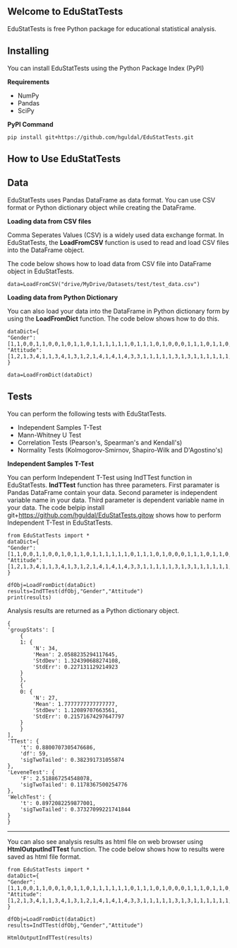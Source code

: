 ## Welcome to EduStatTests
EduStatTests is free Python package for educational statistical analysis.


## Installing

You can install EduStatTests using the Python Package Index (PyPI)
    
**Requirements**
    
- NumPy
- Pandas
- SciPy

**PyPI Command**

    pip install git+https://github.com/hguldal/EduStatTests.git
    
## How to Use EduStatTests

## Data

EduStatTests uses Pandas DataFrame as data format. You can use CSV format or Python dictionary object while creating the DataFrame.

**Loading data from CSV files**

Comma Seperates Values (CSV) is a widely used data exchange format. In EduStatTests, the **LoadFromCSV** function is used to read and load CSV files into the DataFrame object.

The code below shows how to load data from CSV file into DataFrame object in EduStatTests.

    data=LoadFromCSV("drive/MyDrive/Datasets/test/test_data.csv")

**Loading data from Python Dictionary**

You can also load your data into the DataFrame in Python dictionary form by using the **LoadFromDict** function. The code below shows how to do this.

    dataDict={
    "Gender": [1,1,0,0,1,1,0,0,1,0,1,1,0,1,1,1,1,1,1,0,1,1,1,0,1,0,0,0,1,1,1,0,1,1,0,0,0,1,0,1,1,0,0,0,0,1,0,0,1,1,0,1,1,1,0,1,1,0,1,0,0],
    "Attitude":[1,2,1,3,4,1,1,3,4,1,3,1,2,1,4,1,4,1,4,3,3,1,1,1,1,1,3,1,3,1,1,1,1,1,1,1,1,4,3,1,4,4,1,2,1,1,1,1,1,2,4,1,4,2,1,4,1,4,1,1,1]
    }
    
	data=LoadFromDict(dataDict)

## Tests

You can perform the following tests with EduStatTests.

 - Independent Samples T-Test
 - Mann-Whitney U Test
 - Correlation Tests (Pearson's, Spearman's and  Kendall's)
 - Normality Tests (Kolmogorov-Smirnov, Shapiro-Wilk and  D'Agostino's)


**Independent  Samples T-Test**

You can perform Independent T-Test using IndTTest function in EduStatTests. **IndTTest** function has three parameters. First paramater is Pandas DataFrame contain your data. Second parameter is independent variable name in your data. Third parameter is dependent variable name in your data. The code belpip install git+https://github.com/hguldal/EduStatTests.gitow shows how to perform Independent T-Test in EduStatTests. 

	from EduStatTests import *
    dataDict={
    "Gender": [1,1,0,0,1,1,0,0,1,0,1,1,0,1,1,1,1,1,1,0,1,1,1,0,1,0,0,0,1,1,1,0,1,1,0,0,0,1,0,1,1,0,0,0,0,1,0,0,1,1,0,1,1,1,0,1,1,0,1,0,0],
    "Attitude":[1,2,1,3,4,1,1,3,4,1,3,1,2,1,4,1,4,1,4,3,3,1,1,1,1,1,3,1,3,1,1,1,1,1,1,1,1,4,3,1,4,4,1,2,1,1,1,1,1,2,4,1,4,2,1,4,1,4,1,1,1]
    }
    
	dfObj=LoadFromDict(dataDict)
	results=IndTTest(dfObj,"Gender","Attitude")
	print(results)


 Analysis results are returned as a Python dictionary object. 

    {
    'groupStats': [
        {
        1: {
            'N': 34,
            'Mean': 2.0588235294117645,
            'StdDev': 1.324390688274108,
            'StdErr': 0.227131129214923
        }
        },
        {
        0: {
            'N': 27,
            'Mean': 1.7777777777777777,
            'StdDev': 1.12089707663561,
            'StdErr': 0.21571674297647797
        }
        }
    ],
    'TTest': {
        't': 0.8800707305476686,
        'df': 59,
        'sigTwoTailed': 0.382391731055874
    },
    'LeveneTest': {
        'F': 2.518867254548078,
        'sigTwoTailed': 0.1178367500254776
    },
    'WelchTest': {
        't': 0.8972082259877001,
        'sigTwoTailed': 0.37327099221741844
    }
    }

----------
You can also see analysis results as html file on web browser using **HtmlOutputIndTTest** function. The code below shows how to results were saved as html file format.
	
    from EduStatTests import *
    dataDict={
    "Gender": [1,1,0,0,1,1,0,0,1,0,1,1,0,1,1,1,1,1,1,0,1,1,1,0,1,0,0,0,1,1,1,0,1,1,0,0,0,1,0,1,1,0,0,0,0,1,0,0,1,1,0,1,1,1,0,1,1,0,1,0,0],
    "Attitude":[1,2,1,3,4,1,1,3,4,1,3,1,2,1,4,1,4,1,4,3,3,1,1,1,1,1,3,1,3,1,1,1,1,1,1,1,1,4,3,1,4,4,1,2,1,1,1,1,1,2,4,1,4,2,1,4,1,4,1,1,1]
    }
    
	dfObj=LoadFromDict(dataDict)
    results=IndTTest(dfObj,"Gender","Attitude")
    
    HtmlOutputIndTTest(results)

 
